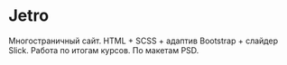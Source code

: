# Jetro
Многостраничный сайт. HTML + SCSS + адаптив Bootstrap + слайдер Slick.
Работа по итогам курсов. По макетам PSD.

